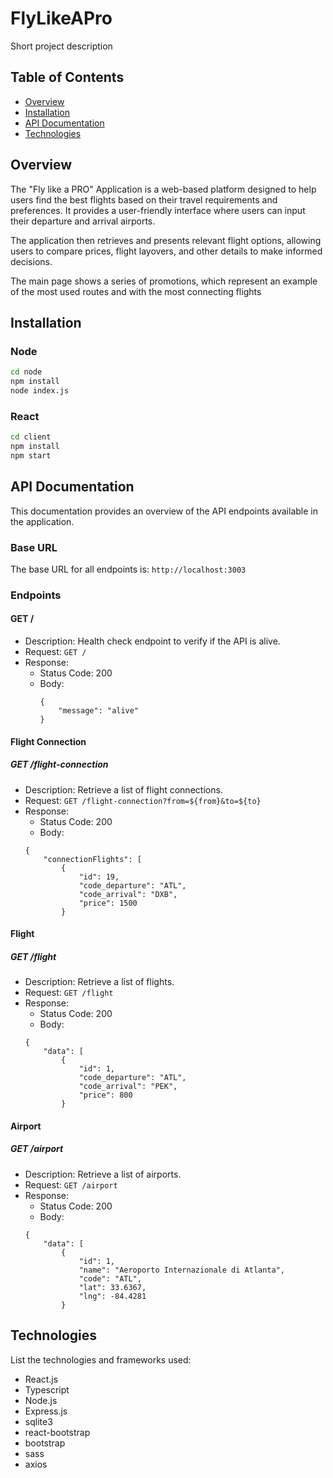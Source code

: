 # FlyLikeAPro

Short project description

## Table of Contents

-   [Overview](#overview)
-   [Installation](#installation)
-   [API Documentation](#api-documentation)
-   [Technologies](#technologies)

## Overview

The "Fly like a PRO" Application is a web-based platform designed to help users find the best flights based on their travel requirements and preferences. It provides a user-friendly interface where users can input their departure and arrival airports.

The application then retrieves and presents relevant flight options, allowing users to compare prices, flight layovers, and other details to make informed decisions.

The main page shows a series of promotions, which represent an example of the most used routes and with the most connecting flights

## Installation

### Node

```bash
cd node
npm install
node index.js
```

### React

```bash
cd client
npm install
npm start
```

## API Documentation

This documentation provides an overview of the API endpoints available in the application.

### Base URL

The base URL for all endpoints is: `http://localhost:3003`

### Endpoints

#### GET /

-   Description: Health check endpoint to verify if the API is alive.
-   Request: `GET /`
-   Response:
    -   Status Code: 200
    -   Body:
        ```
        {
            "message": "alive"
        }
        ```

#### Flight Connection

##### GET /flight-connection

-   Description: Retrieve a list of flight connections.
-   Request: `GET /flight-connection?from=${from}&to=${to}`
-   Response:
    -   Status Code: 200
    -   Body:
    ```
    {
        "connectionFlights": [
            {
                "id": 19,
                "code_departure": "ATL",
                "code_arrival": "DXB",
                "price": 1500
            }
    ```

#### Flight

##### GET /flight

-   Description: Retrieve a list of flights.
-   Request: `GET /flight`
-   Response:
    -   Status Code: 200
    -   Body:
    ```
    {
        "data": [
            {
                "id": 1,
                "code_departure": "ATL",
                "code_arrival": "PEK",
                "price": 800
            }
    ```

#### Airport

##### GET /airport

-   Description: Retrieve a list of airports.
-   Request: `GET /airport`
-   Response:
    -   Status Code: 200
    -   Body:
    ```
    {
        "data": [
            {
                "id": 1,
                "name": "Aeroporto Internazionale di Atlanta",
                "code": "ATL",
                "lat": 33.6367,
                "lng": -84.4281
            }
    ```

## Technologies

List the technologies and frameworks used:

-   React.js
-   Typescript
-   Node.js
-   Express.js
-   sqlite3
-   react-bootstrap
-   bootstrap
-   sass
-   axios

